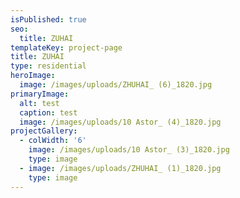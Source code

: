 ```yaml
---
isPublished: true
seo:
  title: ZUHAI
templateKey: project-page
title: ZUHAI
type: residential
heroImage:
  image: /images/uploads/ZHUHAI_ (6)_1820.jpg
primaryImage:
  alt: test
  caption: test
  image: /images/uploads/10 Astor_ (4)_1820.jpg
projectGallery:
  - colWidth: '6'
    image: /images/uploads/10 Astor_ (3)_1820.jpg
    type: image
  - image: /images/uploads/ZHUHAI_ (1)_1820.jpg
    type: image
---
```


